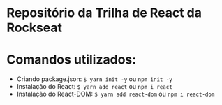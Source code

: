 # Repositório da Trilha de React da Rockseat

# Comandos utilizados:

- Criando package.json: `$ yarn init -y` ou `npm init -y`
- Instalação do React: `$ yarn add react` ou `npm i react`
- Instalação do React-DOM: `$ yarn add react-dom` ou `npm i react-dom`
